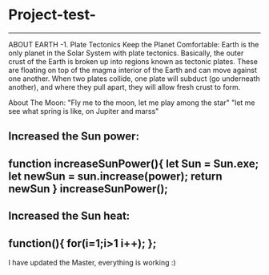 # Project-test-
***

ABOUT EARTH
-1. Plate Tectonics Keep the Planet Comfortable:
Earth is the only planet in the Solar System with plate tectonics. Basically, the outer crust of the Earth is broken up into regions known as tectonic plates. These are floating on top of the magma interior of the Earth and can move against one another. When two plates collide, one plate will subduct (go underneath another), and where they pull apart, they will allow fresh crust to form.

About The Moon:
"Fly me to the moon, let me play among the star"
"let me see what spring is like, on Jupiter and marss"

Increased the Sun power:
-------------------------------------
function increaseSunPower(){
    let Sun = Sun.exe;
    let newSun = sun.increase(power);
    return newSun
}
increaseSunPower();
-------------------------------------

Increased the Sun heat:
------------------------------
function(){
    for(i=1;i>1 i++);
};
------------------------------

I have updated the Master, everything is working :)
